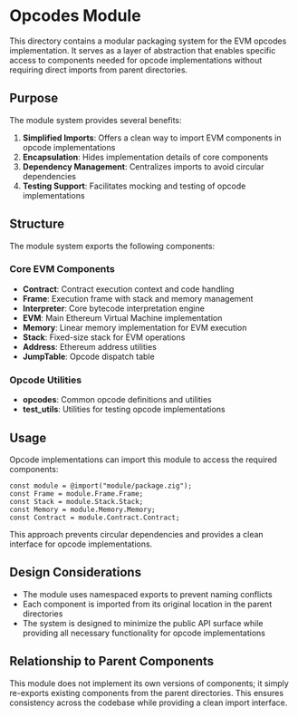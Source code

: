# Opcodes Module

This directory contains a modular packaging system for the EVM opcodes implementation. It serves as a layer of abstraction that enables specific access to components needed for opcode implementations without requiring direct imports from parent directories.

## Purpose

The module system provides several benefits:

1. **Simplified Imports**: Offers a clean way to import EVM components in opcode implementations
2. **Encapsulation**: Hides implementation details of core components
3. **Dependency Management**: Centralizes imports to avoid circular dependencies
4. **Testing Support**: Facilitates mocking and testing of opcode implementations

## Structure

The module system exports the following components:

### Core EVM Components

- **Contract**: Contract execution context and code handling
- **Frame**: Execution frame with stack and memory management
- **Interpreter**: Core bytecode interpretation engine
- **EVM**: Main Ethereum Virtual Machine implementation
- **Memory**: Linear memory implementation for EVM execution
- **Stack**: Fixed-size stack for EVM operations
- **Address**: Ethereum address utilities
- **JumpTable**: Opcode dispatch table

### Opcode Utilities

- **opcodes**: Common opcode definitions and utilities
- **test_utils**: Utilities for testing opcode implementations

## Usage

Opcode implementations can import this module to access the required components:

```zig
const module = @import("module/package.zig");
const Frame = module.Frame.Frame;
const Stack = module.Stack.Stack;
const Memory = module.Memory.Memory;
const Contract = module.Contract.Contract;
```

This approach prevents circular dependencies and provides a clean interface for opcode implementations.

## Design Considerations

- The module uses namespaced exports to prevent naming conflicts
- Each component is imported from its original location in the parent directories
- The system is designed to minimize the public API surface while providing all necessary functionality for opcode implementations

## Relationship to Parent Components

This module does not implement its own versions of components; it simply re-exports existing components from the parent directories. This ensures consistency across the codebase while providing a clean import interface.